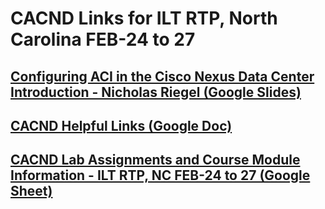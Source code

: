 # CACND Links for ILT RTP, North Carolina FEB-24 to 27

## [Configuring ACI in the Cisco Nexus Data Center Introduction - Nicholas Riegel (Google Slides)](https://docs.google.com/presentation/d/1qO_39cEhSh3zVkE4vwKYUSctBfs1To7XF66Z5TN4Wy8/edit?usp=sharing)

## [CACND Helpful Links (Google Doc)](https://docs.google.com/document/d/1rGqAkd_iE9L1CG27BP8TFZKv6_M3fo22anC8ctJoKdc/edit?usp=sharing)

## [CACND Lab Assignments and Course Module Information - ILT RTP, NC FEB-24 to 27 (Google Sheet)](https://docs.google.com/spreadsheets/d/1GKVtZYxLsAf7l7ivthqrmOTdRCLQEj1tgObR743LomI/edit?usp=sharing)
